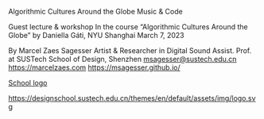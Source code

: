 Algorithmic Cultures Around the Globe
Music & Code

Guest lecture & workshop
In the course “Algorithmic Cultures Around the Globe” by Daniella Gáti, NYU Shanghai
March 7, 2023

By
Marcel Zaes Sagesser
Artist & Researcher in Digital Sound
Assist. Prof. at SUSTech School of Design, Shenzhen
msagesser@sustech.edu.cn
https://marcelzaes.com
https://msagesser.github.io/

[School logo](https://designschool.sustech.edu.cn/themes/en/default/assets/img/logo.svg)

https://designschool.sustech.edu.cn/themes/en/default/assets/img/logo.svg
